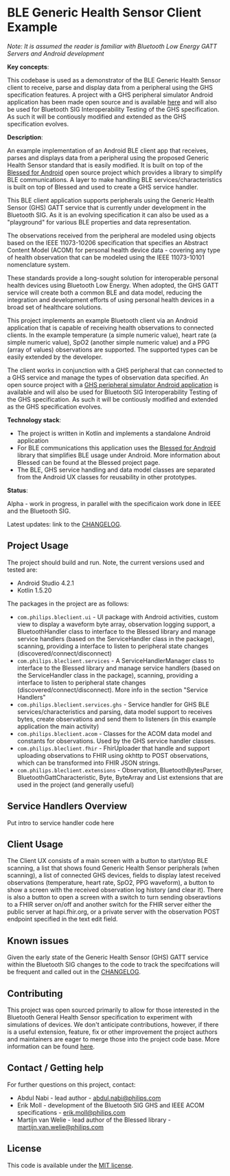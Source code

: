 # BLE Generic Health Sensor Client Example

*Note: It is assumed the reader is familiar with Bluetooth Low Energy GATT Servers and Android development*

**Key concepts**:

This codebase is used as a demonstrator of the BLE Generic Health Sensor client to receive, parse and display data from a peripheral using the GHS specification features. A project with a GHS peripheral simulator Android application has been made open source and is available [here](https://github.com/philips-labs/BLE-GHS-Server-Simulator) and will also be used for Bluetooth SIG Interoperability Testing of the GHS specification. As such it will be contiously modified and extended as the GHS specification evolves.

**Description**:  

An example implementation of an Android BLE client app that receives, parses and displays data from a peripheral using the proposed Generic Health Sensor standard that is easily modified. It is built on top of the [Blessed for Android](https://github.com/weliem/blessed-android) open source project which provides a library to simplify BLE communications. A layer to make handling BLE services/characteristics is built on top of Blessed and used to create a GHS service handler.

This BLE client application supports peripherals using the Generic Health Sensor (GHS) GATT service that is currently under development in the Bluetooth SIG. As it is an evolving specification it can also be used as a "playground" for various BLE properties and data representation.

The observations received from the peripheral are modeled using objects based on the IEEE 11073-10206 specification that specifies an Abstract Content Model (ACOM) for personal health device data - covering any type of health observation that can be modeled using the IEEE 11073-10101 nomenclature system.

These standards provide a long-sought solution for interoperable personal health devices using Bluetooth Low Energy. When adopted, the GHS GATT service will create both a common BLE and data model, reducing the integration and development efforts of using personal health devices in a broad set of healthcare solutions.

This project implements an example Bluetooth client via an Android application that is capable of receiving health observations to connected clients. In the example temperature (a simple numeric value), heart rate (a simple numeric value), SpO2 (another simple numeric value) and a PPG (array of values) observations are supported. The supported types can be easily extended by the developer.

The client works in conjunction with a GHS peripheral that can connected to a GHS service and manage the types of observation data specified. An open source project with a [GHS peripheral simulator Android application](https://github.com/philips-labs/BLE-GHS-Server-Simulator) is available  and will also be used for Bluetooth SIG Interoperability Testing of the GHS specification. As such it will be contiously modified and extended as the GHS specification evolves.

**Technology stack**: 

* The project is written in Kotlin and implements a standalone Android application
* For BLE communications this application uses the [Blessed for Android](https://github.com/weliem/blessed-android) library that simplifies BLE usage under Android. More information about Blessed can be found at the Blessed project page.
* The BLE, GHS service handling and data model classes are separated from the Android UX classes for reusability in other prototypes.

**Status**:

Alpha - work in progress, in parallel with the specificaion work done in IEEE and the Bluetooth SIG.

Latest updates: link to the [CHANGELOG](CHANGELOG.md).

## Project Usage

The project should build and run. Note, the current versions used and tested are:
* Android Studio 4.2.1
* Kotlin 1.5.20

The packages in the project are as follows:
* ```com.philips.bleclient.ui``` - UI package with Android activities, custom view to display a waveform byte array, observation logging support, a BluetoothHandler class to interface to the Blessed library and manage service handlers (based on the ServiceHandler class in the package), scanning, providing a interface to listen to peripheral state changes (discovered/connect/disconnect)
* ```com.philips.bleclient.services``` - A ServiceHandlerManager class to interface to the Blessed library and manage service handlers (based on the ServiceHandler class in the package), scanning, providing a interface to listen to peripheral state changes (discovered/connect/disconnect). More info in the section "Service Handlers"
* ```com.philips.bleclient.services.ghs``` - Service handler for GHS BLE services/characteristics and parsing, data model support to receives bytes, create observations and send them to listeners (in this example application the main activity)
* ```com.philips.bleclient.acom``` - Classes for the ACOM data model and constants for observations. Used by the GHS service handler classes.
* ```com.philips.bleclient.fhir``` - FhirUploader that handle and support uploading observations to FHIR using okhttp to POST observations, which can be transformed into FHIR JSON strings.
* ```com.philips.bleclient.extensions``` - Observation, BluetoothBytesParser, BluetoothGattCharacteristic, Byte, ByteArray and List extensions that are used in the project (and generally useful)

## Service Handlers Overview
Put intro to service handler code here

## Client Usage

The Client UX consists of a main screen with a button to start/stop BLE scanning, a list that shows found Generic Health Sensor peripherals (when scanning), a list of connected GHS devices, fields to display latest received observations (temperature, heart rate, SpO2, PPG waveform), a button to show a screen with the received observation log history (and clear it). There is also a button to open a screen with a switch to turn sending obseravtions to a FHIR server on/off and another switch for the FHIR server either the public server at hapi.fhir.org, or a private server with the observation POST endpoint specified in the text edit field.

## Known issues

Given the early state of the Generic Health Sensor (GHS) GATT service within the Bluetooth SIG changes to the code to track the specifcations will be frequent and called out in the [CHANGELOG](CHANGELOG.md).

## Contributing

This project was open sourced primarily to allow for those interested in the Bluetooth General Health Sensor specification to experiment with simulations of devices. We don't anticipate contributions, however, if there is a useful extension, feature, fix or other improvement the project authors and maintainers are eager to merge those into the project code base. More information can be found [here](CONTRIBUTING.md).

## Contact / Getting help

For further questions on this project, contact:
* Abdul Nabi - lead author - abdul.nabi@philips.com
* Erik Moll - development of the Bluetooth SIG GHS and IEEE ACOM specifications - erik.moll@philips.com
* Martijn van Welie - lead author of the Blessed library - martijn.van.welie@philips.com

## License
This code is available under the [MIT license](LICENSE.md).
